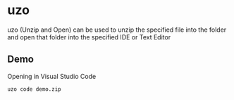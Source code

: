 # uzo

uzo (Unzip and Open) can be used to unzip the specified
		   file into the folder and open that folder into the specified IDE or Text Editor

## Demo

Opening in Visual Studio Code

`uzo code demo.zip`
